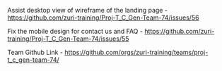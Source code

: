 Assist desktop view of wireframe of the landing page - https://github.com/zuri-training/Proj-T_C_Gen-Team-74/issues/56

Fix the mobile design for contact us and FAQ - https://github.com/zuri-training/Proj-T_C_Gen-Team-74/issues/55






Team Github Link - https://github.com/orgs/zuri-training/teams/proj-t_c_gen-team-74/
